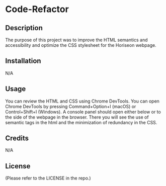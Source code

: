 # Code-Refactor

## Description

The purpose of this project was to improve the HTML semantics and accessibility and optimize the CSS stylesheet for the Horiseon webpage.

## Installation

N/A

## Usage

You can review the HTML and CSS using Chrome DevTools. You can open Chrome DevTools by pressing Command+Option+I (macOS) or Control+Shift+I (Windows). A console panel should open either below or to the side of the webpage in the browser. There you will see the use of semantic tags in the html and the minimization of redundancy in the CSS. 

## Credits

N/A

## License

(Please refer to the LICENSE in the repo.)